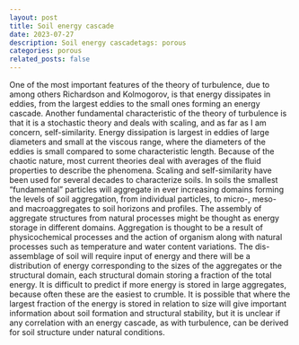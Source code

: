 ```yaml
---
layout: post
title: Soil energy cascade
date: 2023-07-27 
description: Soil energy cascadetags: porous
categories: porous
related_posts: false
---
```


One of the most important features of the theory of turbulence, due to among others Richardson and Kolmogorov, is that energy dissipates in eddies, from the largest eddies to the small ones forming an energy cascade. Another fundamental characteristic of the theory of turbulence is that it is a stochastic theory and deals with scaling, and as far as I am concern, self-similarity. Energy dissipation is largest in eddies of large diameters and small at the viscous range, where the diameters of the eddies is small compared to some characteristic length. Because of the chaotic nature, most current theories deal with averages of the fluid properties to describe the phenomena. 
Scaling and self-similarity have been used for several decades to characterize soils. In soils the smallest “fundamental” particles will aggregate in ever increasing domains forming the levels of soil aggregation, from individual particles, to micro-, meso- and macroaggregates to soil horizons and profiles. The assembly of aggregate structures from natural processes might be thought as energy storage in different domains. Aggregation is thought to be a result of physicochemical processes and the action of organism along with natural processes such as temperature and water content variations. The dis-assemblage of soil will require input of energy and there will be a distribution of energy corresponding to the sizes of the aggregates or the structural domain, each structural domain storing a fraction of the total energy. It is difficult to predict if more energy is stored in large aggregates, because often these are the easiest to crumble. It is possible that where the largest fraction of the energy is stored in relation to size will give important information about soil formation and structural stability, but it is unclear if any correlation with an energy cascade, as with turbulence, can be derived for soil structure under natural conditions.  
